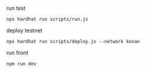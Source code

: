 run test
```
npx hardhat run scripts/run.js
```

deploy testnet
```
npx hardhat run scripts/deploy.js --network kovan
```

run front
```
npm run dev
```

